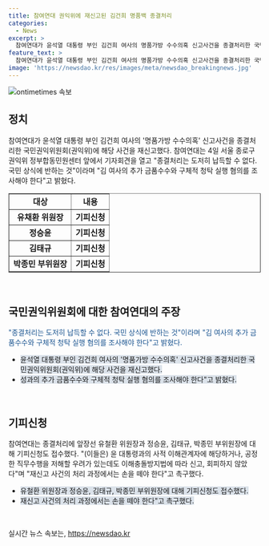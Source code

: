 ```yaml
---
title: 참여연대 권익위에 재신고된 김건희 명품백 종결처리
categories:
  - News
excerpt: >
  참여연대가 윤석열 대통령 부인 김건희 여사의 명품가방 수수의혹 신고사건을 종결처리한 국민권익위원회에 해당 사건을 재신고하고, 추가 금품수수와 구체적 청탁 실행 혐의를 조사해야 한다고 촉구했다. 최재영 목사의 주장과 법원 판례 등을 들며 종결처리를 지적하고, 사건의 처리과정에서 손을 뗄 것을 요구했다. 또한, 이와 관련해 유철환 위원장 등에 대한 기피신청을 하며 이해충돌방지법을 언급하여 공정한 직무수행을 촉구했다.
feature_text: >
  참여연대가 윤석열 대통령 부인 김건희 여사의 명품가방 수수의혹 신고사건을 종결처리한 국민권익위원회에 해당 사건을 재신고하고, 추가 금품수수와 구체적 청탁 실행 혐의를 조사해야 한다고 촉구했다. 최재영 목사의 주장과 법원 판례 등을 들며 종결처리를 지적하고, 사건의 처리과정에서 손을 뗄 것을 요구했다. 또한, 이와 관련해 유철환 위원장 등에 대한 기피신청을 하며 이해충돌방지법을 언급하여 공정한 직무수행을 촉구했다.
image: 'https://newsdao.kr/res/images/meta/newsdao_breakingnews.jpg'
---
```


<p><img src="https://newsdao.kr/res/images/meta/newsdao_breakingnews.jpg" alt="ontimetimes 속보" /></p>

<h2 data-ke-size="size26">정치</h2>

<p data-ke-size="size16">참여연대가 윤석열 대통령 부인 김건희 여사의 '명품가방 수수의혹' 신고사건을 종결처리한 국민권익위원회(권익위)에 해당 사건을 재신고했다. 참여연대는 4일 서울 종로구 권익위 정부합동민원센터 앞에서 기자회견을 열고 "종결처리는 도저히 납득할 수 없다. 국민 상식에 반하는 것"이라며 "김 여사의 추가 금품수수와 구체적 청탁 실행 혐의를 조사해야 한다"고 밝혔다.</p>

<table style="width: 100%;" border="1">
<tbody>
<tr>
<td style="text-align: center; height: 17px;"><strong>대상</strong></td>
<td style="text-align: center; height: 17px;"><strong>내용</strong></td>
</tr>
<tr>
<td style="text-align: center; height: 17px;"><b>유채환 위원장</b></td>
<td style="text-align: center; height: 17px;"><b>기피신청</b> </td>
</tr>
<tr>
<td style="text-align: center; height: 17px;"><b>정승윤</b></td>
<td style="text-align: center; height: 17px;"><b>기피신청</b> </td>
</tr>
<tr>
<td style="text-align: center; height: 17px;"><b>김태규</b></td>
<td style="text-align: center; height: 17px;"><b>기피신청</b> </td>
</tr>
<tr>
<td style="text-align: center; height: 17px;"><b>박종민 부위원장</b></td>
<td style="text-align: center; height: 17px;"><b>기피신청</b> </td>
</tr>
</tbody>
</table>

<p data-ke-size="size16">&nbsp;</p>

<h2 data-ke-size="size26">국민권익위원회에 대한 참여연대의 주장</h2>

<p data-ke-size="size16"><span style="color: #1a5490;">"종결처리는 도저히 납득할 수 없다. 국민 상식에 반하는 것"이라며 "김 여사의 추가 금품수수와 구체적 청탁 실행 혐의를 조사해야 한다"고 밝혔다.</span></p>

<ul>
<li><span style="background-color: #21538527;">윤석열 대통령 부인 김건희 여사의 '명품가방 수수의혹' 신고사건을 종결처리한 국민권익위원회(권익위)에 해당 사건을 재신고했다.</span></li>
<li><span style="background-color: #21538527;">성과의 추가 금품수수와 구체적 청탁 실행 혐의를 조사해야 한다"고 밝혔다.</span></li>
</ul>

<p data-ke-size="size16">&nbsp;</p>

<h2 data-ke-size="size26">기피신청</h2>

<p data-ke-size="size16">참여연대는 종결처리에 앞장선 유철환 위원장과 정승윤, 김태규, 박종민 부위원장에 대해 기피신청도 접수했다. "(이들은) 윤 대통령과의 사적 이해관계자에 해당하거나, 공정한 직무수행을 저해할 우려가 있는데도 이해충돌방지법에 따라 신고, 회피하지 않았다"며 "재신고 사건의 처리 과정에서는 손을 떼야 한다"고 촉구했다.</p>

<ul>
<li><span style="background-color: #21538527;">유철환 위원장과 정승윤, 김태규, 박종민 부위원장에 대해 기피신청도 접수했다.</span></li>
<li><span style="background-color: #21538527;">재신고 사건의 처리 과정에서는 손을 떼야 한다"고 촉구했다.</span></li>
</ul>

<p data-ke-size="size16">&nbsp;</p>
실시간 뉴스 속보는, <a href="https://newsdao.kr" rel="dofollow">https://newsdao.kr</a>


